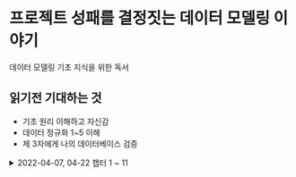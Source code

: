 # 프로젝트 성패를 결정짓는 데이터 모델링 이야기

데이터 모델링 기초 지식을 위한 독서


## 읽기전 기대하는 것

- 기초 원리 이해하고 자신감
- 데이터 정규화 1~5 이해
- 제 3자에게 나의 데이터베이스 검증


<details>
<summary>2022-04-07, 04-22 챕터 1 ~ 11</summary>


- [챕터 1 모델링?](https://github.com/sendkite/data-modeling/blob/main/chaper01/chapter01.md)
- [챕터 2 데이터를 이해한다는 것](https://github.com/sendkite/data-modeling/blob/main/chapter02/chapter02.md)
- [챕터 9 데이터 구조 읽기](https://github.com/sendkite/data-modeling/blob/main/chapter09/chapter09-data.md)

중간 점검 
+ 요약
  + 대충 데이터적 관점으로 업무를 보고 구현해야한다는 내용임
  + 언제, 누가, 어떤 행위를, 누구와, 무엇을 하는지를 생각하면서 데이터 설계해야함
  + 행위를 중점으로 큰 맥락을 보고 이해할 수 있어야한다고 함 (큰 그림 그리네)


- [챕터 10 Account](https://github.com/sendkite/data-modeling/blob/main/chapter10/chapter10-data.md)
- [챕터 11 분리와 통합](https://github.com/sendkite/data-modeling/blob/main/chapter11/chapter11.md)

+ 요약
  + 데이터 모델링 잘하려면? 
    + 최상위 주체를 찾아서 나누자 (분류) 
    + 유형별로 나누자 (분류)
    + 다 나눴으면 트랜잭션 단위로 통합, 분리하자

</details>
